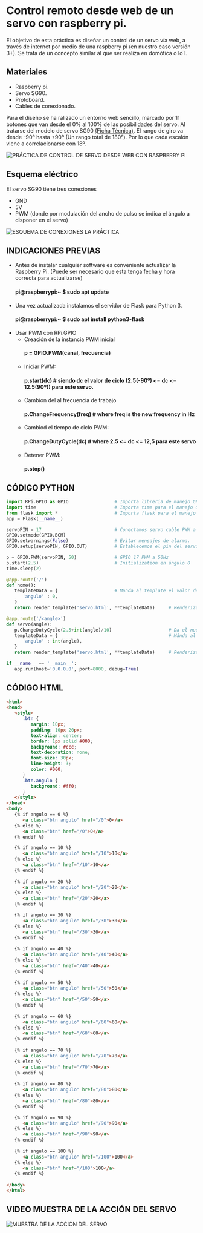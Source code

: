 # Control remoto desde web de un servo con raspberry pi.

El objetivo de esta práctica es diseñar un control de un servo vía web, a través de internet por medio de una raspberry pi (en nuestro caso versión 3+). Se trata de un concepto similar al que ser realiza en domótica o IoT. 

## Materiales
* Raspberry pi.
* Servo SG90.
* Protoboard.
* Cables de conexionado.

Para el diseño se ha ralizado un entorno web sencillo, marcado por 11 botones que van desde el 0% al 100% de las posibilidades del servo. 
Al tratarse del modelo de servo SG90 [(Ficha Técnica)](../control-de-servo-desde-web-con-raspberry-pi/sg90_datasheet.pdf). El rango de giro va desde -90º hasta +90º (Un rango total de 180º). Por lo que cada escalón viene a correlacionarse con 18º.


![PRÁCTICA DE CONTROL DE SERVO DESDE WEB CON RASPBERRY PI](../control-de-servo-desde-web-con-raspberry-pi/servoweb.jpg "PRÁCTICA DE CONTROL DE SERVO DESDE WEB CON RASPBERRY PI")

## Esquema eléctrico
El servo SG90 tiene tres conexiones
* GND 
* 5V
* PWM (donde por modulación del ancho de pulso se indica el ángulo a disponer en  el servo)



![ESQUEMA DE CONEXIONES LA PRÁCTICA](../control-de-servo-desde-web-con-raspberry-pi/fritzing.jpg "ESQUEMA DE CONEXIONES LA PRÁCTICA")

## INDICACIONES PREVIAS
- Antes de instalar cualquier software es conveniente actualizar la Raspberry Pi. (Puede ser necesario que esta tenga fecha y hora correcta para actualizarse)
     #### pi@raspberrypi:~ $ sudo apt update
- Una vez actualizada instalamos el servidor de Flask para Python 3.
     #### pi@raspberrypi:~ $ sudo apt install python3-flask
- Usar PWM con RPi.GPIO
  * Creación de la instancia PWM inicial
       #### p = GPIO.PWM(canal, frecuencia)
  * Iniciar PWM:
       #### p.start(dc)   # siendo dc el valor de ciclo (2.5(-90º) <= dc <= 12.5(90º)) para este servo.
  * Cambión del al frecuencia de trabajo
       #### p.ChangeFrequency(freq)   # where freq is the new frequency in Hz
  * Cambiod el tiempo de ciclo PWM:
       #### p.ChangeDutyCycle(dc)  # where 2.5 <= dc <= 12,5 para este servo
  * Detener PWM:
       #### p.stop()

## CÓDIGO PYTHON
```python
import RPi.GPIO as GPIO                 # Importa libreria de manejo GPIO
import time                             # Importa time para el manejo del tiempo en segundos.
from flask import *                     # Importa flask para el manejo de la web
app = Flask(__name__)

servoPIN = 17                           # Conectamos servo cable PWM a Pin GPIO 17
GPIO.setmode(GPIO.BCM)                  
GPIO.setwarnings(False)                 # Evitar mensajes de alarma.
GPIO.setup(servoPIN, GPIO.OUT)          # Establecemos el pin del servo como salida

p = GPIO.PWM(servoPIN, 50)              # GPIO 17 PWM a 50Hz
p.start(2.5)                            # Initialization en ángulo 0
time.sleep(2)

@app.route('/')                        
def home():
   templateData = {                     # Manda al template el valor de águlo igual a 0
      'angulo' : 0,
   }
   return render_template('servo.html', **templateData)     # Renderiza el template html con ese valor

@app.route('/<angle>')
def servo(angle):
   p.ChangeDutyCycle(2.5+int(angle)/10)                     # Da el nuevo valor para el servo en PWM
   templateData = {                                         # Mánda al template el nuevo valor del ángulo
      'angulo' : int(angle),
   }
   return render_template('servo.html', **templateData)     # Renderíza el template html con el nuevo valor

if __name__ == '__main__':
   app.run(host='0.0.0.0', port=8000, debug=True)
```
## CÓDIGO HTML
```HTML
<html>
<head>
   <style>
      .btn { 
         margin: 10px;
         padding: 10px 20px;
         text-align: center;
         border: 1px solid #000;
         background: #ccc;
         text-decoration: none;
         font-size: 30px;
         line-height: 3;
         color: #000;
      }
      .btn.angulo {
         background: #ff0;
      }
   </style>
</head>
<body>
   {% if angulo == 0 %}
      <a class="btn angulo" href="/0">0</a>
   {% else %}
      <a class="btn" href="/0">0</a>
   {% endif %}

   {% if angulo == 10 %}
      <a class="btn angulo" href="/10">10</a>
   {% else %}
      <a class="btn" href="/10">10</a>
   {% endif %}
   
   {% if angulo == 20 %}
      <a class="btn angulo" href="/20">20</a>
   {% else %}
      <a class="btn" href="/20">20</a>
   {% endif %}

   {% if angulo == 30 %}
      <a class="btn angulo" href="/30">30</a>
   {% else %}
      <a class="btn" href="/30">30</a>
   {% endif %}
   
   {% if angulo == 40 %}
      <a class="btn angulo" href="/40">40</a>
   {% else %}
      <a class="btn" href="/40">40</a>
   {% endif %}
   
   {% if angulo == 50 %}
      <a class="btn angulo" href="/50">50</a>
   {% else %}
      <a class="btn" href="/50">50</a>
   {% endif %}
   
   {% if angulo == 60 %}
      <a class="btn angulo" href="/60">60</a>
   {% else %}
      <a class="btn" href="/60">60</a>
   {% endif %}
   
   {% if angulo == 70 %}
      <a class="btn angulo" href="/70">70</a>
   {% else %}
      <a class="btn" href="/70">70</a>
   {% endif %}
   
   {% if angulo == 80 %}
      <a class="btn angulo" href="/80">80</a>
   {% else %}
      <a class="btn" href="/80">80</a>
   {% endif %}

   {% if angulo == 90 %}
      <a class="btn angulo" href="/90">90</a>
   {% else %}
      <a class="btn" href="/90">90</a>
   {% endif %}
   
   {% if angulo == 100 %}
      <a class="btn angulo" href="/100">100</a>
   {% else %}
      <a class="btn" href="/100">100</a>
   {% endif %}  
   
</body>
</html>
```

## VIDEO MUESTRA DE LA ACCIÓN DEL SERVO
![MUESTRA DE LA ACCIÓN DEL SERVO](../control-de-servo-desde-web-con-raspberry-pi/servoweb.gif "MUESTRA DE LA ACCIÓN DEL SERVO")
